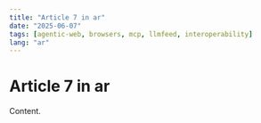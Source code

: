 ```yaml
---
title: "Article 7 in ar"
date: "2025-06-07"
tags: [agentic-web, browsers, mcp, llmfeed, interoperability]
lang: "ar"
---
```


# Article 7 in ar

Content.
